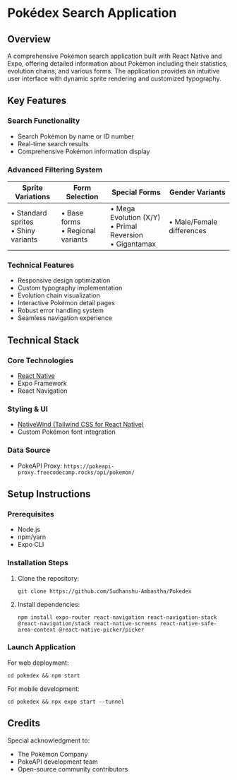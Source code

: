 # Pokédex Search Application

## Overview
A comprehensive Pokémon search application built with React Native and Expo, offering detailed information about Pokémon including their statistics, evolution chains, and various forms. The application provides an intuitive user interface with dynamic sprite rendering and customized typography.

## Key Features

### Search Functionality
- Search Pokémon by name or ID number
- Real-time search results
- Comprehensive Pokémon information display

### Advanced Filtering System
| **Sprite Variations** | **Form Selection** | **Special Forms** | **Gender Variants** |
|-------------------|------------------|-----------------|-------------------|
| • Standard sprites<br>• Shiny variants | • Base forms<br>• Regional variants | • Mega Evolution (X/Y)<br>• Primal Reversion<br>• Gigantamax | • Male/Female differences |

### Technical Features
- Responsive design optimization
- Custom typography implementation
- Evolution chain visualization
- Interactive Pokémon detail pages
- Robust error handling system
- Seamless navigation experience

## Technical Stack

### Core Technologies
- [React Native](https://reactnative.dev/docs/environment-setup)
- Expo Framework
- React Navigation

### Styling & UI
- [NativeWind (Tailwind CSS for React Native)](https://www.nativewind.dev/getting-started/expo-router)
- Custom Pokémon font integration

### Data Source
- PokeAPI Proxy: `https://pokeapi-proxy.freecodecamp.rocks/api/pokemon/`

## Setup Instructions

### Prerequisites
- Node.js
- npm/yarn
- Expo CLI

### Installation Steps

1. Clone the repository:
   ```
   git clone https://github.com/Sudhanshu-Ambastha/Pokedex
   ```

2. Install dependencies:
   ```
   npm install expo-router react-navigation react-navigation-stack @react-navigation/stack react-native-screens react-native-safe-area-context @react-native-picker/picker
   ```

### Launch Application

For web deployment:
```
cd pokedex && npm start
```

For mobile development:
```
cd pokedex && npx expo start --tunnel
```

## Credits

Special acknowledgment to:
- The Pokémon Company
- PokeAPI development team
- Open-source community contributors
